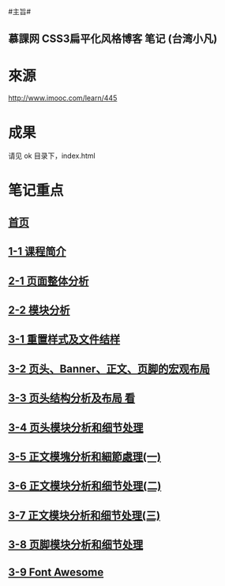 #主旨#
## 慕課网 CSS3扁平化风格博客 笔记 (台湾小凡) ##
# 來源 #
http://www.imooc.com/learn/445

# 成果 #
请见 ok 目录下，index.html

# 笔记重点 #
## [首页](https://github.com/bhnddowinf/imooc-445/blob/master/readme.md "首页")
## [1-1 课程简介](https://github.com/bhnddowinf/imooc-445/blob/master/1-1.md)
## [2-1 页面整体分析](https://github.com/bhnddowinf/imooc-445/blob/master/2-1.md)
## [2-2 模块分析](https://github.com/bhnddowinf/imooc-445/blob/master/2-2.md)
## [3-1 重置样式及文件结样](https://github.com/bhnddowinf/imooc-445/blob/master/3-1.md)
## [3-2 页头、Banner、正文、页脚的宏观布局](https://github.com/bhnddowinf/imooc-445/blob/master/3-2.md)
## [3-3 页头结构分析及布局	看](https://github.com/bhnddowinf/imooc-445/blob/master/3-3.md)
## [3-4 页头模块分析和细节处理](https://github.com/bhnddowinf/imooc-445/blob/master/3-4.md)
## [3-5 正文模塊分析和細節處理(一)](https://github.com/bhnddowinf/imooc-445/blob/master/3-5.md)
## [3-6 正文模块分析和细节处理(二)](https://github.com/bhnddowinf/imooc-445/blob/master/3-6.md)
## [3-7 正文模块分析和细节处理(三)](https://github.com/bhnddowinf/imooc-445/blob/master/3-7.md)
## [3-8 页脚模块分析和细节处理](https://github.com/bhnddowinf/imooc-445/blob/master/3-8.md)
## [3-9 Font Awesome](https://github.com/bhnddowinf/imooc-445/blob/master/3-9.md)
